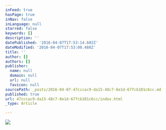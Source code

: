```yaml
---
inFeed: true
hasPage: true
inNav: false
inLanguage: null
starred: false
keywords: []
description: ''
datePublished: '2016-04-07T17:53:14.602Z'
dateModified: '2016-04-07T17:53:00.488Z'
title: ''
author: []
authors: []
publisher:
  name: null
  domain: null
  url: null
  favicon: null
sourcePath: _posts/2016-04-07-47cccac9-da15-48c7-8e1d-67fcb101c6cc.md
published: true
url: 47cccac9-da15-48c7-8e1d-67fcb101c6cc/index.html
_type: Article

---
```

![](https://the-grid-user-content.s3-us-west-2.amazonaws.com/9da85941-d55e-4d53-9689-b7531e53d3ba.jpg)